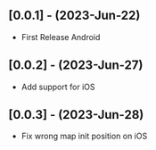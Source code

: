 ## [0.0.1] - (2023-Jun-22)

* First Release Android

## [0.0.2] - (2023-Jun-27)

* Add support for iOS

## [0.0.3] - (2023-Jun-28)

* Fix wrong map init position on iOS
